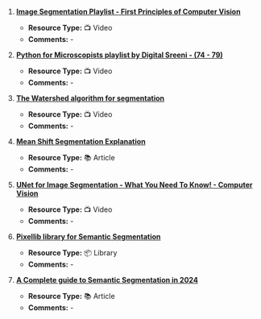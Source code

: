 1. [**Image Segmentation Playlist - First Principles of Computer Vision**](https://www.youtube.com/playlist?list=PL2zRqk16wsdop2EatuowXBX5C-r2FdyNt)
   - **Resource Type:** 📺 Video
   - **Comments:** -

2. [**Python for Microscopists playlist by Digital Sreeni - (74 - 79)**](https://www.youtube.com/playlist?list=PLZsOBAyNTZwbIjGnolFydAN33gyyGP7lT)
   - **Resource Type:** 📺 Video
   - **Comments:** -

3. [**The Watershed algorithm for segmentation**](https://www.youtube.com/watch?v=FLmxZaQhvsI)
   - **Resource Type:** 📺 Video
   - **Comments:** -

4. [**Mean Shift Segmentation Explanation**](https://stackoverflow.com/questions/4831813/image-segmentation-using-mean-shift-explained)
   - **Resource Type:** 📚 Article
   - **Comments:** -

5. [**UNet for Image Segmentation - What You Need To Know! - Computer Vision**](https://www.youtube.com/watch?v=-dfSZ_uLfo8)
   - **Resource Type:** 📺 Video
   - **Comments:** -

6. [**Pixellib library for Semantic Segmentation**](https://github.com/ayoolaolafenwa/PixelLib)
   - **Resource Type:** 📦 Library
   - **Comments:** -

7. [**A Complete guide to Semantic Segmentation in 2024**](https://nanonets.com/blog/semantic-image-segmentation-2020/)
   - **Resource Type:** 📚 Article
   - **Comments:** -
